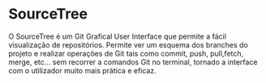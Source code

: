 # SourceTree

O SourceTree é um Git Grafical User Interface que permite a fácil visualização de repositórios. Permite ver um esquema dos branches do projeto e realizar operações de Git tais como commit, push, pull,fetch, merge, etc... sem recorrer a comandos Git no terminal, tornado a interface com o utilizador muito mais prática e eficaz.

